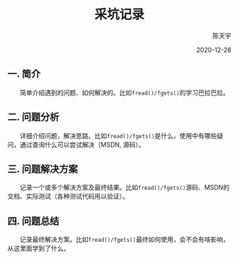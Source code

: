 # <center>采坑记录</center>

<p align = "right">陈天宇</p>

<p align = "right"> 2020-12-28</p>

## 一. 简介

&emsp;&emsp;简单介绍遇到的问题、如何解决的。比如`fread()/fgets()`的学习巴拉巴拉。

## 二. 问题分析

&emsp;&emsp;详细介绍问题，解决思路。比如`fread()/fgets()`是什么，使用中有哪些疑问，通过查询什么可以尝试解决（MSDN, 源码）。

## 三. 问题解决方案

&emsp;&emsp;记录一个或多个解决方案及最终结果。比如`fread()/fgets()`源码、MSDN的文档、实际测试（各种测试代码用以验证）。

## 四. 问题总结

&emsp;&emsp;记录最终解决方案。比如`fread()/fgets()`最终如何使用，会不会有啥影响，从这里面学到了什么。